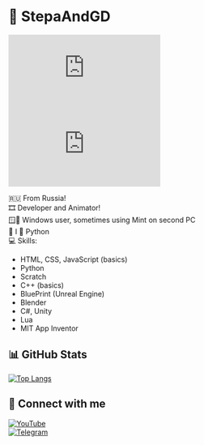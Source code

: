 # 🔲 StepaAndGD
[![stepaandgd](https://mynickname.com/img.php?nick=stepaandgd&sert=23&text=t1)](https://mynickname.com/id1836688)
[![Nickname stepaandgd.dev registred!](https://mynickname.com/img.php?nick=stepaandgd.dev&sert=24&text=t0)](https://mynickname.com/id1836696)

🇷🇺 From Russia!  
🎞️ Developer and Animator!  
🪟💚 Windows user, sometimes using Mint on second PC  
🐍 I 💙 Python  
💻 Skills:  
- HTML, CSS, JavaScript (basics)  
- Python  
- Scratch  
- C++ (basics)  
- BluePrint (Unreal Engine)  
- Blender  
- C#, Unity  
- Lua  
- MIT App Inventor  

## 📊 GitHub Stats

[![Top Langs](https://github-readme-stats.vercel.app/api/top-langs/?username=stepaandgdscnd&layout=compact&theme=vision-friendly-dark)](https://github.com/anuraghazra/github-readme-stats)

## 🔗 Connect with me

[![YouTube](https://img.shields.io/badge/YouTube-red?style=for-the-badge&logo=youtube&logoColor=white)](https://youtube.com/StepaAndGD-reborn)  
[![Telegram](https://img.shields.io/badge/Telegram-blue?style=for-the-badge&logo=telegram&logoColor=white)](https://t.me/stepaandgd-secret)
